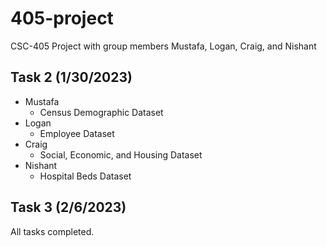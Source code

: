 # 405-project
CSC-405 Project with group members Mustafa, Logan, Craig, and Nishant



## Task 2 (1/30/2023)
* Mustafa
  * Census Demographic Dataset
* Logan
  * Employee Dataset
* Craig
  * Social, Economic, and Housing Dataset
* Nishant
  * Hospital Beds Dataset
## Task 3 (2/6/2023)
All tasks completed.
